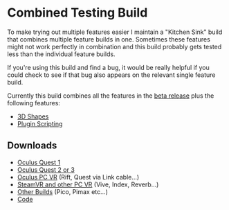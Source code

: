 # Combined Testing Build

To make trying out multiple features easier I maintain a "Kitchen Sink" build that combines multiple feature builds in one. Sometimes these features might not work perfectly in combination and this build probably gets tested less than the individual feature builds.

If you're using this build and find a bug, it would be really helpful if you could check to see if that bug also appears on the relevant single feature build.

Currently this build combines all the features in the [beta release](../automatic-release-notes/automatic-changelog.md) plus the following features:

* [3D Shapes](3d-shapes.md)
* [Plugin Scripting](runtime-scripting/)

## Downloads

* [Oculus Quest 1](https://nightly.link/icosa-foundation/open-brush/workflows/build/feature%2Fkitchen-sink/Oculus%20Quest%20%281%29.zip)
* [Oculus Quest 2 or 3](https://nightly.link/icosa-foundation/open-brush/workflows/build/feature%2Fkitchen-sink/Oculus%20Quest%20%281%29.zip)
* [Oculus PC VR](https://nightly.link/icosa-foundation/open-brush/workflows/build/feature%2Fkitchen-sink/Windows%20Rift.zip) (Rift, Quest via Link cable...)
* [SteamVR and other PC VR](https://nightly.link/icosa-foundation/open-brush/workflows/build/feature%2Fkitchen-sink/Windows%20OpenXR.zip) (Vive, Index, Reverb...)
* [Other Builds](https://nightly.link/icosa-foundation/open-brush/workflows/build/feature%2Fkitchen-sink) (Pico, Pimax etc...)
* [Code](https://github.com/icosa-foundation/open-brush/tree/feature/kitchen-sink)
